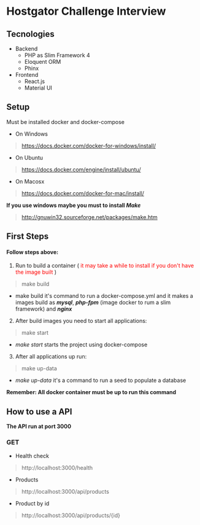 # Hostgator Challenge Interview

## Tecnologies
 - Backend
   - PHP as Slim Framework 4
   - Eloquent ORM
   - Phinx
 - Frontend
   - React.js
   - Material UI

## Setup
Must be installed docker and docker-compose

  - On Windows
> https://docs.docker.com/docker-for-windows/install/
  - On Ubuntu
> https://docs.docker.com/engine/install/ubuntu/
  - On Macosx
> https://docs.docker.com/docker-for-mac/install/

 **If you use windows maybe you must to install _Make_**
> http://gnuwin32.sourceforge.net/packages/make.htm

## First Steps
#### Follow steps above:
  1. Run to build a container (<span style="color:red"> it may take a while to install if you don't have the image built </span>)
> make build
  - make build it's command to run a docker-compose.yml and it makes a images build as **_mysql_**, **_php-fpm_** (image docker to rum a slim framework) and **_nginx_**

  2. After build images you need to start all applications:
> make start
  - _make start_ starts the project using docker-compose

  3. After all applications up run:
> make up-data

  - _make up-data_ it's a command to run a seed to populate a database

  **Remember: All docker container must be up to run this command**

## How to use a API
**The API run at port 3000**

### GET
  - Health check
> http://localhost:3000/health
  - Products
> http://localhost:3000/api/products

  - Product by id
> http://localhost:3000/api/products/{id}

